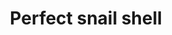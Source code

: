 ---
layout: item
title: Perfect snail shell
item-id: 10996
datatable: true
id: 10996
name: "Perfect snail shell"
members: true
lowalch: 400
highalch: 600
examine: "A perfect example of a snail shell."
monsters:
  - id: 5628
    name: "Giant snail"
    members: true
    combat_level: 80
    wiki_url: "https://oldschool.runescape.wiki/w/Giant_snail#Level_80"
    drops:
      - quantity: "1"
        rarity: 0.02
    image: "https://oldschool.runescape.wiki/images/thumb/6/6c/Giant_snail.png/200px-Giant_snail.png?3f58a"
  - id: 5629
    name: "Giant snail"
    members: true
    combat_level: 109
    wiki_url: "https://oldschool.runescape.wiki/w/Giant_snail#Level_109"
    drops:
      - quantity: "1"
        rarity: 0.02
    image: "https://oldschool.runescape.wiki/images/thumb/6/6c/Giant_snail.png/200px-Giant_snail.png?3f58a"
  - id: 5630
    name: "Giant snail"
    members: true
    combat_level: 139
    wiki_url: "https://oldschool.runescape.wiki/w/Giant_snail#Level_139"
    drops:
      - quantity: "1"
        rarity: 0.02
    image: "https://oldschool.runescape.wiki/images/thumb/6/6c/Giant_snail.png/200px-Giant_snail.png?3f58a"
---